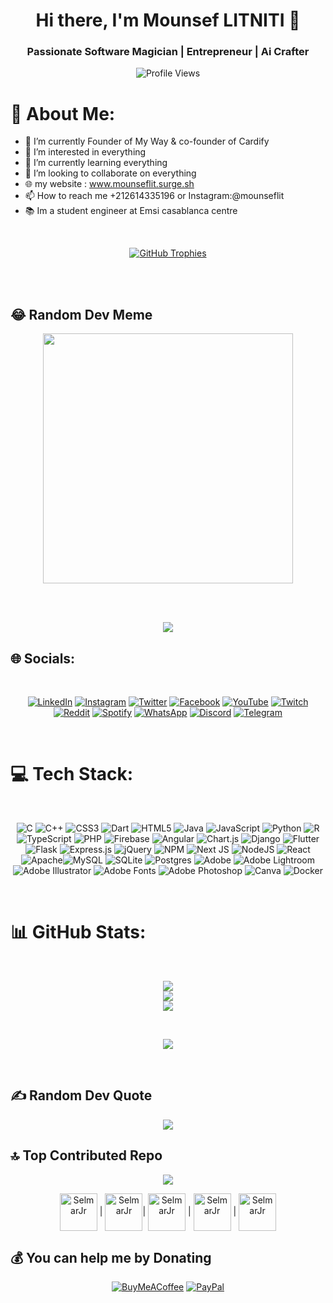 <!-- Header -->
<h1 align="center">Hi there, I'm Mounsef LITNITI 👋</h1>
<h3 align="center">Passionate Software Magician | Entrepreneur | Ai Crafter</h3>

<!-- Profile Views Counter -->
<p align="center">
  <img src="https://komarev.com/ghpvc/?username=khaouitiabdelhakim&label=Profile%20views&color=0e75b6&style=flat" alt="Profile Views" />
</p>

# 💫 About Me:
- 🔭 I’m currently Founder of My Way & co-founder of Cardify <br>
- 👀 I’m interested in everything <br>
- 🌱 I’m currently learning everything <br>
- 👯 I’m looking to collaborate on everything <br>
- 🌐 my website : www.mounseflit.surge.sh <br>
- 📫 How to reach me +212614335196 or Instagram:@mounseflit <br>
- 📚 Im a student engineer at Emsi casablanca centre <br>
<br>
<!-- GitHub Trophies -->
<p align="center">
  <a href="https://github.com/ryo-ma/github-profile-trophy">
    <img src="https://github-profile-trophy.vercel.app/?username=mounseflit" alt="GitHub Trophies" />
  </a>
</p>

<br><br>

## 😂 Random Dev Meme
<div align="center">
<img src='https://randommeme-five.vercel.app/' style="height: 400px;"/>
</div>

<br><br>

<!-- Support -->
<p align="center">
<a target="_blank" href="https://www.buymeacoffee.com/mounseflit"><img src="https://img.buymeacoffee.com/button-api/?text=Buy me a Coffee&emoji=☕ &slug=mounseflit&button_colour=FFDD00&font_colour=000000&font_family=Poppins&outline_colour=000000&coffee_colour=ffffff" /></a>
</p>


## 🌐 Socials:
<br>
<div align="center">

[![LinkedIn](https://img.shields.io/badge/LinkedIn-%230077B5.svg?logo=linkedin&logoColor=white)](https://linkedin.com/in/mounseflit) [![Instagram](https://img.shields.io/badge/Instagram-%23FF69B4.svg?logo=Instagram&logoColor=white)](https://instagram.com/mounseflit) [![Twitter](https://img.shields.io/badge/Twitter-%231DA1F2.svg?logo=Twitter&logoColor=white)](https://twitter.com/mounseflit) [![Facebook](https://img.shields.io/badge/Facebook-%231877F2.svg?logo=Facebook&logoColor=white)](https://facebook.com/mounseflit) [![YouTube](https://img.shields.io/badge/YouTube-%23FF0000.svg?logo=YouTube&logoColor=white)](https://youtube.com/@mounseflit) [![Twitch](https://img.shields.io/badge/Twitch-%239146FF.svg?logo=Twitch&logoColor=white)](https://www.twitch.tv/mounseflit) [![Reddit](https://img.shields.io/badge/Reddit-%23FF4500.svg?logo=Reddit&logoColor=white)](https://www.reddit.com/user/mounseflit) [![Spotify](https://img.shields.io/badge/Spotify-%231ED760.svg?logo=Spotify&logoColor=white)](https://open.spotify.com/user/31skyswasfb4xchfxx33arg7yshm) [![WhatsApp](https://img.shields.io/badge/WhatsApp-%2325D366.svg?logo=WhatsApp&logoColor=white)](https://wa.me/0614335196) [![Discord](https://img.shields.io/badge/Discord-%237289DA.svg?logo=Discord&logoColor=white)](https://discord.com/channels/@mounseflit) [![Telegram](https://img.shields.io/badge/Telegram-%232CA5E0.svg?logo=Telegram&logoColor=white)](https://t.me/mounseflit)

</div>
<br>

# 💻 Tech Stack:
<br>
<div align="center">

![C](https://img.shields.io/badge/c-%2300599C.svg?style=flat&logo=c&logoColor=white) ![C++](https://img.shields.io/badge/c++-%2300599C.svg?style=flat&logo=c%2B%2B&logoColor=white) ![CSS3](https://img.shields.io/badge/css3-%231572B6.svg?style=flat&logo=css3&logoColor=white) ![Dart](https://img.shields.io/badge/dart-%230175C2.svg?style=flat&logo=dart&logoColor=white) ![HTML5](https://img.shields.io/badge/html5-%23E34F26.svg?style=flat&logo=html5&logoColor=white) ![Java](https://img.shields.io/badge/java-%23ED8B00.svg?style=flat&logo=openjdk&logoColor=white) ![JavaScript](https://img.shields.io/badge/javascript-%23323330.svg?style=flat&logo=javascript&logoColor=%23F7DF1E) ![Python](https://img.shields.io/badge/python-3670A0?style=flat&logo=python&logoColor=ffdd54) ![R](https://img.shields.io/badge/r-%23276DC3.svg?style=flat&logo=r&logoColor=white) ![TypeScript](https://img.shields.io/badge/typescript-%23007ACC.svg?style=flat&logo=typescript&logoColor=white) ![PHP](https://img.shields.io/badge/php-%23777BB4.svg?style=flat&logo=php&logoColor=white) ![Firebase](https://img.shields.io/badge/firebase-%23039BE5.svg?style=flat&logo=firebase) ![Angular](https://img.shields.io/badge/angular-%23DD0031.svg?style=flat&logo=angular&logoColor=white) ![Chart.js](https://img.shields.io/badge/chart.js-F5788D.svg?style=flat&logo=chart.js&logoColor=white) ![Django](https://img.shields.io/badge/django-%23092E20.svg?style=flat&logo=django&logoColor=white) ![Flutter](https://img.shields.io/badge/Flutter-%2302569B.svg?style=flat&logo=Flutter&logoColor=white) ![Flask](https://img.shields.io/badge/flask-%23000.svg?style=flat&logo=flask&logoColor=white) ![Express.js](https://img.shields.io/badge/express.js-%23404d59.svg?style=flat&logo=express&logoColor=%2361DAFB) ![jQuery](https://img.shields.io/badge/jquery-%230769AD.svg?style=flat&logo=jquery&logoColor=white) ![NPM](https://img.shields.io/badge/NPM-%23CB3837.svg?style=flat&logo=npm&logoColor=white) ![Next JS](https://img.shields.io/badge/Next-black?style=flat&logo=next.js&logoColor=white) ![NodeJS](https://img.shields.io/badge/node.js-6DA55F?style=flat&logo=node.js&logoColor=white) ![React](https://img.shields.io/badge/react-%2320232a.svg?style=flat&logo=react&logoColor=%2361DAFB) ![Apache](https://img.shields.io/badge/apache-%23D42029.svg?style=flat&logo=apache&logoColor=white)![MySQL](https://img.shields.io/badge/mysql-%2300000f.svg?style=flat&logo=mysql&logoColor=white) ![SQLite](https://img.shields.io/badge/sqlite-%2307405e.svg?style=flat&logo=sqlite&logoColor=white) ![Postgres](https://img.shields.io/badge/postgres-%23316192.svg?style=flat&logo=postgresql&logoColor=white) ![Adobe](https://img.shields.io/badge/adobe-%23FF0000.svg?style=flat&logo=adobe&logoColor=white) ![Adobe Lightroom](https://img.shields.io/badge/Adobe%20Lightroom-31A8FF.svg?style=flat&logo=Adobe%20Lightroom&logoColor=white) ![Adobe Illustrator](https://img.shields.io/badge/adobe%20illustrator-%23FF9A00.svg?style=flat&logo=adobe%20illustrator&logoColor=white) ![Adobe Fonts](https://img.shields.io/badge/Adobe%20Fonts-000B1D.svg?style=flat&logo=Adobe%20Fonts&logoColor=white) ![Adobe Photoshop](https://img.shields.io/badge/adobe%20photoshop-%2331A8FF.svg?style=flat&logo=adobe%20photoshop&logoColor=white) ![Canva](https://img.shields.io/badge/Canva-%2300C4CC.svg?style=flat&logo=Canva&logoColor=white) ![Docker](https://img.shields.io/badge/docker-%230db7ed.svg?style=flat&logo=docker&logoColor=white)

</div>
<br>

# 📊 GitHub Stats:
<br>
<div align="center">
  
![](https://github-readme-stats.vercel.app/api?username=mounseflit&theme=default&hide_border=false&include_all_commits=true&count_private=true)<br/>
![](https://github-readme-streak-stats.herokuapp.com/?user=mounseflit&theme=default&hide_border=false)<br/>
![](https://github-readme-stats.vercel.app/api/top-langs/?username=selmargoulart08&theme=default&hide_border=false&include_all_commits=true&count_private=true&layout=compact)

</div>

<br>
<!-- Support -->
<p align="center">
<a target="_blank" href="https://www.buymeacoffee.com/mounseflit"><img src="https://img.buymeacoffee.com/button-api/?text=Buy me a Coffee&emoji=☕&slug=mounseflit&button_colour=FFDD00&font_colour=000000&font_family=Poppins&outline_colour=000000&coffee_colour=ffffff" /></a>
</p>
<br>

## ✍️ Random Dev Quote

<div align="center">
  
![](https://quotes-github-readme.vercel.app/api?type=horizontal&theme=radical)

</div>

## 🔝 Top Contributed Repo
<div align="center">

![](https://github-contributor-stats.vercel.app/api?username=mounseflit&limit=5&theme=dark_dimmed&combine_all_yearly_contributions=true)

</div>

<p align="center">  
<img align="center" alt="SelmarJr" height="60" width="60" src="https://cdn.jsdelivr.net/gh/devicons/devicon/icons/python/python-original.svg" /> | <img align="center" alt="SelmarJr" height="60" width="60" src="https://cdn.jsdelivr.net/gh/devicons/devicon/icons/javascript/javascript-original.svg" />|  <img align="center" alt="SelmarJr" height="60" width="60"
src="https://cdn.jsdelivr.net/gh/devicons/devicon/icons/mysql/mysql-original.svg" /> | <img align="center" alt="SelmarJr" height="60" width="60" src="https://cdn.jsdelivr.net/gh/devicons/devicon/icons/html5/html5-original.svg" /> | <img align="center" alt="SelmarJr" height="60" width="60" src="https://cdn.jsdelivr.net/gh/devicons/devicon/icons/css3/css3-original.svg" /> 

<br>

## 💰 You can help me by Donating

<div align="center">

  [![BuyMeACoffee](https://img.shields.io/badge/Buy%20Me%20a%20Coffee-ffdd00?style=for-the-badge&logo=buy-me-a-coffee&logoColor=black)](https://buymeacoffee.com/mounseflit)   [![PayPal](https://img.shields.io/badge/PayPal-00457C?style=for-the-badge&logo=paypal&logoColor=white)](https://paypal.me/litnitimounsef@gmail.com) 
</div>

 


<!---
mounseflit/mounseflit is a ✨ special ✨ repository because its `README.md` (this file) appears on your GitHub profile.
You can click the Preview link to take a look at your changes.
--->
